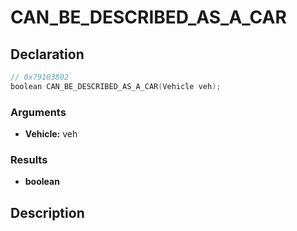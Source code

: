 # CAN_BE_DESCRIBED_AS_A_CAR

## Declaration
```cpp
// 0x79103802
boolean CAN_BE_DESCRIBED_AS_A_CAR(Vehicle veh);
```

### Arguments
- **Vehicle:** veh

### Results
- **boolean**

## Description
